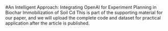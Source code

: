 #An Intelligent Approach: Integrating OpenAI for Experiment Planning in Biochar Immobilization of Soil Cd
This is part of the supporting material for our paper, and we will upload the complete code and dataset for practical application after the article is published.
